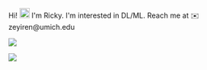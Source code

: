 <p> Hi! <img src="https://raw.githubusercontent.com/MartinHeinz/MartinHeinz/master/wave.gif" width="20px"> I'm Ricky. I'm interested in DL/ML. Reach me at ✉️ zeyiren@umich.edu
<p>
  <a href="https://github.com/anuraghazra/github-readme-stats">
    <img align="center" src="https://github-readme-stats-peach-two.vercel.app/api/wakatime?username=renn08&theme=dracula&layout=compact" />
  </a>
</p>
<p>
  <a href="https://github.com/anuraghazra/github-readme-stats">
    <img align="center" src="https://github-readme-stats.vercel.app/api/top-langs/?username=renn08&hide=Tex&layout=compact&theme=dracula&langs_count=8" />
  </a>
</p>
<!-- <p align="center">
  <img height="190" width = "480" src="http://github-readme-streak-stats.herokuapp.com?user=renn08&theme=dracula" />
</p>
 -->
